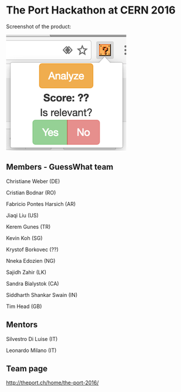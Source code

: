 # The Port Hackathon at CERN 2016

Screenshot of the product:

![Alt text](/screenshots/screen1.png?raw=true "Optional Title")

## Members - GuessWhat team
Christiane Weber (DE) 

Cristian Bodnar (RO) 

Fabricio Pontes Harsich (AR) 

Jiaqi Liu (US) 

Kerem Gunes (TR) 

Kevin Koh (SG) 

Krystof Borkovec (??)

Nneka Edozien (NG) 

Sajidh Zahir (LK) 

Sandra Bialystok (CA) 

Siddharth Shankar Swain (IN) 

Tim Head (GB) 

## Mentors
Silvestro Di Luise (IT)

Leonardo Milano (IT)

## Team page
http://theport.ch/home/the-port-2016/

